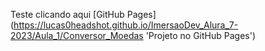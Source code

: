 Teste clicando aqui [GitHub Pages] (https://lucas0headshot.github.io/ImersaoDev_Alura_7-2023/Aula_1/Conversor_Moedas 'Projeto no GitHub Pages')